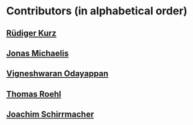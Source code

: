 
# Contributors (in alphabetical order)

## [Rüdiger Kurz](https://github.com/ruKurz)

## [Jonas Michaelis](https://github.com/j0nm1)

## [Vigneshwaran Odayappan](https://github.com/vickyokrm)

## [Thomas Roehl](https://github.com/ThomasRoehl)

## [Joachim Schirrmacher](https://github.com/jschirrmacher)
